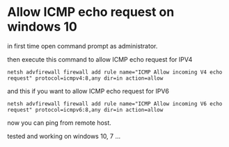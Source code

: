 # Allow ICMP echo request on windows 10

in first time open command prompt as administrator.

then execute this command to allow ICMP echo request for IPV4
```
netsh advfirewall firewall add rule name="ICMP Allow incoming V4 echo request" protocol=icmpv4:8,any dir=in action=allow
```

and this if you want to allow ICMP echo request for IPV6
```
netsh advfirewall firewall add rule name="ICMP Allow incoming V6 echo request" protocol=icmpv6:8,any dir=in action=allow
```

now you can ping from remote host. 

tested and working on windows 10, 7 ...
